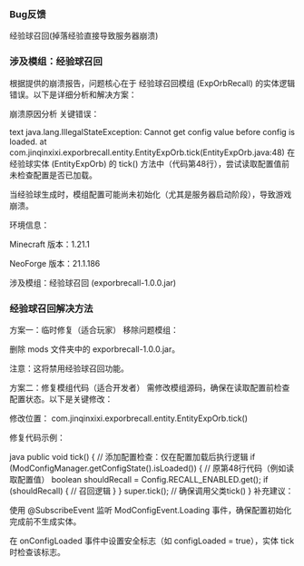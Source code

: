 ### Bug反馈
经验球召回(掉落经验直接导致服务器崩溃)

### 涉及模组：经验球召回
根据提供的崩溃报告，问题核心在于 经验球召回模组 (ExpOrbRecall) 的实体逻辑错误。以下是详细分析和解决方案：

崩溃原因分析
关键错误：

text
java.lang.IllegalStateException: Cannot get config value before config is loaded.
at com.jinqinxixi.exporbrecall.entity.EntityExpOrb.tick(EntityExpOrb.java:48)
在经验球实体 (EntityExpOrb) 的 tick() 方法中（代码第48行），尝试读取配置值前未检查配置是否已加载。

当经验球生成时，模组配置可能尚未初始化（尤其是服务器启动阶段），导致游戏崩溃。

环境信息：

Minecraft 版本：1.21.1

NeoForge 版本：21.1.186

涉及模组：经验球召回 (exporbrecall-1.0.0.jar)
### 经验球召回解决方法
方案一：临时修复（适合玩家）
移除问题模组：

删除 mods 文件夹中的 exporbrecall-1.0.0.jar。

注意：这将禁用经验球召回功能。

方案二：修复模组代码（适合开发者）
需修改模组源码，确保在读取配置前检查配置状态。以下是关键修改：

修改位置：
com.jinqinxixi.exporbrecall.entity.EntityExpOrb.tick()

修复代码示例：

java
public void tick() {
    // 添加配置检查：仅在配置加载后执行逻辑
    if (ModConfigManager.getConfigState().isLoaded()) {
        // 原第48行代码（例如读取配置值）
        boolean shouldRecall = Config.RECALL_ENABLED.get(); 
        if (shouldRecall) {
            // 召回逻辑
        }
    }
    super.tick(); // 确保调用父类tick()
}
补充建议：

使用 @SubscribeEvent 监听 ModConfigEvent.Loading 事件，确保配置初始化完成前不生成实体。

在 onConfigLoaded 事件中设置安全标志（如 configLoaded = true），实体 tick 时检查该标志。


